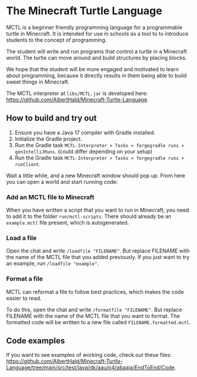 # The Minecraft Turtle Language
MCTL is a beginner friendly programming language for a programmable turtle in Minecraft.
It is intended for use in schools as a tool to to introduce students to the concept of programming.

The student will write and run programs that control a turtle in a Minecraft world. The turtle can move around and build structures by placing blocks.

We hope that the student will be more engaged and motivated to learn about programming, because it directly results in them being able to build sweet things in Minecraft.

The MCTL interpreter at `libs/MCTL.jar` is developed here: https://github.com/AlbertHald/Minecraft-Turtle-Language.

## How to build and try out
1. Ensure you have a Java 17 compiler with Gradle installed.
2. Initialize the Gradle project.
3. Run the Gradle task `MCTL-Interpreter > Tasks > forgegradle runs > genIntelliJRuns`. (could differ depending on your setup)
4. Run the Gradle task `MCTL-Interpreter > Tasks > forgegradle runs > runClient`.

Wait a little while, and a new Minecraft window should pop up. From here you can open a world and start running code:

### Add an MCTL file to Minecraft
When you have written a script that you want to run in Minecraft, you need to add it to the folder `run/mctl-scripts`.
There should already be an `example.mctl` file present, which is autogenerated.

### Load a file
Open the chat and write `/loadfile "FILENAME"`. But replace FILENAME with the name of the MCTL file that you added previously.
If you just want to try an example, run `/loadfile "example"`.

### Format a file
MCTL can reformat a file to follow best practices, which makes the code easier to read.

To do this, open the chat and write `/formatfile "FILENAME"`. But  replace FILENAME with the name of the MCTL file that you want to format.
The formatted code will be written to a new file called `FILENAME.formatted.mctl`.

## Code examples
If you want to see examples of working code, check out these files: https://github.com/AlbertHald/Minecraft-Turtle-Language/tree/main/src/test/java/dk/aau/p4/abaaja/EndToEnd/Code.